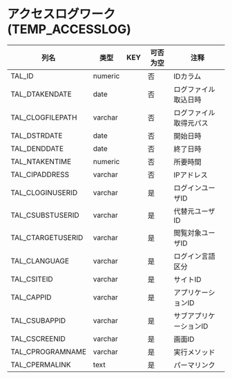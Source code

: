 # アクセスログワーク(TEMP_ACCESSLOG)
| 列名   | 类型   | KEY  | 可否为空 | 注释   |
| ---- | ---- | ---- | ---- | ---- |
|TAL_ID|numeric||否|IDカラム|
|TAL_DTAKENDATE|date||否|ログファイル取込日時|
|TAL_CLOGFILEPATH|varchar||否|ログファイル取得元パス|
|TAL_DSTRDATE|date||否|開始日時|
|TAL_DENDDATE|date||否|終了日時|
|TAL_NTAKENTIME|numeric||否|所要時間|
|TAL_CIPADDRESS|varchar||否|IPアドレス|
|TAL_CLOGINUSERID|varchar||是|ログインユーザID|
|TAL_CSUBSTUSERID|varchar||是|代替元ユーザID|
|TAL_CTARGETUSERID|varchar||是|閲覧対象ユーザID|
|TAL_CLANGUAGE|varchar||是|ログイン言語区分|
|TAL_CSITEID|varchar||是|サイトID|
|TAL_CAPPID|varchar||是|アプリケーションID|
|TAL_CSUBAPPID|varchar||是|サブアプリケーションID|
|TAL_CSCREENID|varchar||是|画面ID|
|TAL_CPROGRAMNAME|varchar||是|実行メソッド|
|TAL_CPERMALINK|text||是|パーマリンク|
